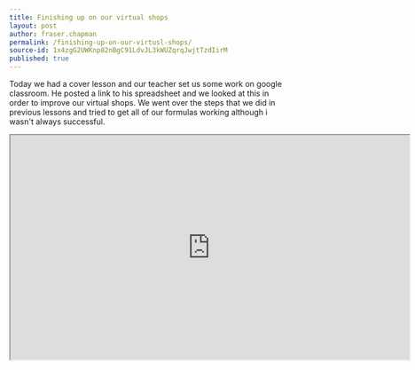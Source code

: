 ```yaml
---
title: Finishing up on our virtual shops
layout: post
author: fraser.chapman
permalink: /finishing-up-on-our-virtusl-shops/
source-id: 1x4zgG2UWKnp82nBgC91LdvJL3kWUZqrqJwjtTzdIirM
published: true
---
```

Today we had a cover lesson and our teacher set us some work on google classroom. He posted a link to his spreadsheet and we looked at this in order to improve our virtual shops.  We went over the steps that we did in previous lessons and tried to get all of our formulas working although i wasn't always successful.


<iframe height="405px" width="720px"src="https://docs.google.com/spreadsheets/d/e/2PACX-1vQ9DaK2N_6JoGS-U5iKs1uHiP3kqedyhypNMPQROehgkRb2Eivt2K61QAfctdmGsFy0wB2_0tcISl_O/pubhtml?widget=true&amp;headers=false"></iframe>
